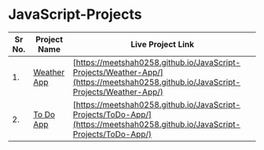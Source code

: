 # JavaScript-Projects

| Sr No. | Project Name | Live Project Link |
|---|---|---|
| 1. | [Weather App](Weather-App) | [https://meetshah0258.github.io/JavaScript-Projects/Weather-App/](https://meetshah0258.github.io/JavaScript-Projects/Weather-App/) |
| 2. | [To Do App](ToDo-App) | [https://meetshah0258.github.io/JavaScript-Projects/ToDo-App/](https://meetshah0258.github.io/JavaScript-Projects/ToDo-App/) |
